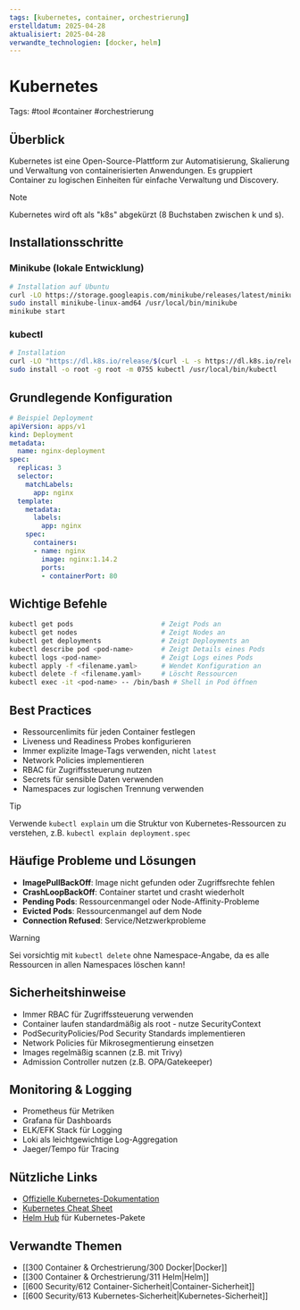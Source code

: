 ```yaml
---
tags: [kubernetes, container, orchestrierung]
erstelldatum: 2025-04-28
aktualisiert: 2025-04-28
verwandte_technologien: [docker, helm]
---
```


# Kubernetes

Tags: #tool #container #orchestrierung

## Überblick
Kubernetes ist eine Open-Source-Plattform zur Automatisierung, Skalierung und Verwaltung von containerisierten Anwendungen. Es gruppiert Container zu logischen Einheiten für einfache Verwaltung und Discovery.

> [!NOTE]
> Kubernetes wird oft als "k8s" abgekürzt (8 Buchstaben zwischen k und s).

## Installationsschritte
### Minikube (lokale Entwicklung)
```bash
# Installation auf Ubuntu
curl -LO https://storage.googleapis.com/minikube/releases/latest/minikube-linux-amd64
sudo install minikube-linux-amd64 /usr/local/bin/minikube
minikube start
```

### kubectl
```bash
# Installation
curl -LO "https://dl.k8s.io/release/$(curl -L -s https://dl.k8s.io/release/stable.txt)/bin/linux/amd64/kubectl"
sudo install -o root -g root -m 0755 kubectl /usr/local/bin/kubectl
```

## Grundlegende Konfiguration
```yaml
# Beispiel Deployment
apiVersion: apps/v1
kind: Deployment
metadata:
  name: nginx-deployment
spec:
  replicas: 3
  selector:
    matchLabels:
      app: nginx
  template:
    metadata:
      labels:
        app: nginx
    spec:
      containers:
      - name: nginx
        image: nginx:1.14.2
        ports:
        - containerPort: 80
```

## Wichtige Befehle
```bash
kubectl get pods                      # Zeigt Pods an
kubectl get nodes                     # Zeigt Nodes an
kubectl get deployments               # Zeigt Deployments an
kubectl describe pod <pod-name>       # Zeigt Details eines Pods
kubectl logs <pod-name>               # Zeigt Logs eines Pods
kubectl apply -f <filename.yaml>      # Wendet Konfiguration an
kubectl delete -f <filename.yaml>     # Löscht Ressourcen
kubectl exec -it <pod-name> -- /bin/bash # Shell in Pod öffnen
```

## Best Practices
- Ressourcenlimits für jeden Container festlegen
- Liveness und Readiness Probes konfigurieren
- Immer explizite Image-Tags verwenden, nicht `latest`
- Network Policies implementieren
- RBAC für Zugriffssteuerung nutzen
- Secrets für sensible Daten verwenden
- Namespaces zur logischen Trennung verwenden

> [!TIP]
> Verwende `kubectl explain` um die Struktur von Kubernetes-Ressourcen zu verstehen, z.B. `kubectl explain deployment.spec`

## Häufige Probleme und Lösungen
- **ImagePullBackOff**: Image nicht gefunden oder Zugriffsrechte fehlen
- **CrashLoopBackOff**: Container startet und crasht wiederholt
- **Pending Pods**: Ressourcenmangel oder Node-Affinity-Probleme
- **Evicted Pods**: Ressourcenmangel auf dem Node
- **Connection Refused**: Service/Netzwerkprobleme

> [!WARNING]
> Sei vorsichtig mit `kubectl delete` ohne Namespace-Angabe, da es alle Ressourcen in allen Namespaces löschen kann!

## Sicherheitshinweise
- Immer RBAC für Zugriffssteuerung verwenden
- Container laufen standardmäßig als root - nutze SecurityContext
- PodSecurityPolicies/Pod Security Standards implementieren
- Network Policies für Mikrosegmentierung einsetzen
- Images regelmäßig scannen (z.B. mit Trivy)
- Admission Controller nutzen (z.B. OPA/Gatekeeper)

## Monitoring & Logging
- Prometheus für Metriken
- Grafana für Dashboards
- ELK/EFK Stack für Logging
- Loki als leichtgewichtige Log-Aggregation
- Jaeger/Tempo für Tracing

## Nützliche Links
- [Offizielle Kubernetes-Dokumentation](https://kubernetes.io/docs/home/)
- [Kubernetes Cheat Sheet](https://kubernetes.io/docs/reference/kubectl/cheatsheet/)
- [Helm Hub](https://artifacthub.io/) für Kubernetes-Pakete

## Verwandte Themen
- [[300 Container & Orchestrierung/300 Docker|Docker]]
- [[300 Container & Orchestrierung/311 Helm|Helm]]
- [[600 Security/612 Container-Sicherheit|Container-Sicherheit]]
- [[600 Security/613 Kubernetes-Sicherheit|Kubernetes-Sicherheit]] 